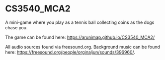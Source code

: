 # CS3540_MCA2
A mini-game where you play as a tennis ball collecting coins as the dogs chase you.

The game can be found here: https://arunimap.github.io/CS3540_MCA2/

All audio sources found via freesound.org. Background music can be found here: https://freesound.org/people/orginaljun/sounds/396960/.
